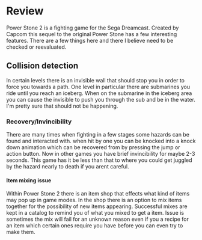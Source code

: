 # Review
Power Stone 2 is a fighting game for the Sega Dreamcast. Created by Capcom this sequel to the original Power Stone has a few interesting features. There are a few things here and there I believe need to be checked or reevaluated. 

## Collision detection 
In certain levels there is an invisible wall that should stop you in order to force you towards a path. One level in particular there are submarines you ride until you reach an iceberg. When on the submarine in the iceberg area you can cause the invisible to push you through the sub and be in the water. I'm pretty sure that should not be happening.

### Recovery/Invincibility
There are many times when fighting in a few stages some hazards can be found and interacted with. when hit by one you can be knocked into a knock down animation which can be recovered from by pressing the jump or action button. Now in other games you have brief invincibility for maybe 2-3 seconds. This game has it be less than that to where you could get juggled by the hazard nearly to death if you arent careful.

#### Item mixing issue
Within Power Stone 2 there is an item shop that effects what kind of items may pop up in game modes. In the shop there is an option to mix items together for the possibility of new items appearing. Successful mixes are kept in a catalog to remind you of what you mixed to get a item. Issue is sometimes the mix will fail for an unknown reason even if you a recipe for an item which certain ones require you have before you can even try to make them. 
